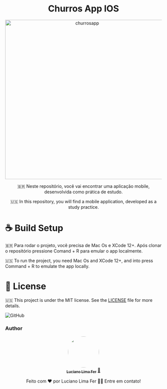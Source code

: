 <h1 align="center">
    Churros App IOS
</h1>

<div align="center">
<img alt="churrosapp" src="churrosapp.gif" width="512px" />
</div>

<p align="center"> 🇧🇷 Neste repositório, você vai encontrar uma aplicação mobile, desenvolvida como prática de estudo.
<p align="center">🇺🇸 In this repository, you will find a mobile application, developed as a study practice. 



# :coffee: Build Setup

🇧🇷 Para rodar o projeto, você precisa de Mac Os e XCode 12+. Após clonar o repositório pressione Comand + R para emular o app localmente.

🇺🇸 To run the project, you need Mac Os and XCode 12+, and into press Command + R to emulate the app locally.

# :memo: License

🇺🇸 This project is under the MIT license. See the [LICENSE](LICENSE.md) file for more details.

![GitHub]()

### Author


<div align="center">
<a href="https://www.linkedin.com/in/lucianolimafer/">
 <img style="border-radius: 50%" src="https://media-exp1.licdn.com/dms/image/C4D03AQFoEsgEakJ-0Q/profile-displayphoto-shrink_800_800/0/1603924668132?e=1618444800&v=beta&t=GtUuAnclDGbD8L9YEipENrpEyhUZw641oxtWnmR5Ss8" width="100px;" alt=""/>
 <br />
 <sub><b>Luciano Lima Fer</b></sub></a> <a href="https://www.linkedin.com/in/lucianolimafer/" title="Luciano Lima Fer">🚀</a>

Feito com ❤️ por Luciano Lima Fer 👋🏽 Entre em contato!
</div>
